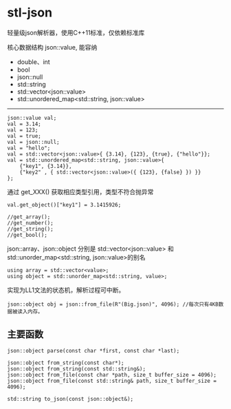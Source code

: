 # stl-json

轻量级json解析器，使用C++11标准，仅依赖标准库

核心数据结构 json::value, 能容纳

- double、int
- bool
- json::null
- std::string
- std::vector\<json::value>
- std::unordered_map<std::string, json::value>  

---
    json::value val;
    val = 3.14;
    val = 123;
    val = true;
    val = json::null;
    val = "hello";
    val = std::vector<json::value>{ {3.14}, {123}, {true}, {"hello"}};
    val = std::unordered_map<std::string, json::value>{
        {"key1", {3.14}},
        {"key2" , { std::vector<json::value>({ {123}, {false} }) }}
    };

通过 get_XXX() 获取相应类型引用，类型不符合抛异常

    val.get_object()["key1"] = 3.1415926;
    
    //get_array();
    //get_number();
    //get_string();
    //get_bool();

json::array、json::object 分别是 std::vector\<json::value> 和 std::unorder_map\<std::string, json::value>的别名

    using array = std::vector<value>;
    using object = std::unorder_map<std::string, value>;

实现为LL1文法的状态机，解析过程可中断。

    json::object obj = json::from_file(R"(Big.json)", 4096); //每次只有4KB数据被读入内存。 

主要函数
-

    json::object parse(const char *first, const char *last);

    json::object from_string(const char*);
    json::object from_string(const std::string&);
    json::object from_file(const char *path, size_t buffer_size = 4096);
    json::object from_file(const std::string& path, size_t buffer_size = 4096);

    std::string to_json(const json::object&);
